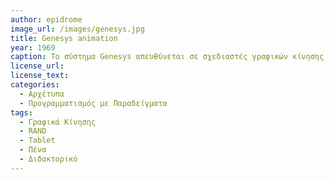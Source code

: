 ```yaml
---
author: epidrome
image_url: /images/genesys.jpg
title: Genesys animation
year: 1969 
caption: To σύστημα Genesys απευθύνεται σε σχεδιαστές γραφικών κίνησης, οπότε βασίζεται στην οικεία για αυτούς πένα και σε λογισμικό σχεδίασης αντικειμένων. Επιπλέον, παρουσιάζει καινοτόμες λειτουργίες διάδρασης, όπως είναι η χειρονομία για την σχεδίαση μια τροχιάς κίνησης, όπου εκτός από την ίδια την τροχία καταγράφεται και ο ρυθμός. 
license_url: 
license_text: 
categories:
  - Αρχέτυπα 
  - Προγραμματισμός με Παραδείγματα
tags:
  - Γραφικά Κίνησης
  - RAND 
  - Tablet 
  - Πένα
  - Διδακτορικό
---
```


